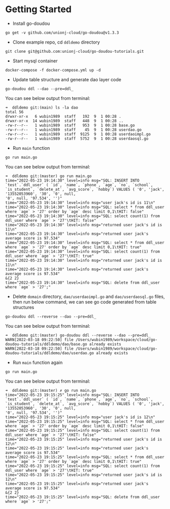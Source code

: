 # Getting Started

- Install go-doudou

```shell
go get -v github.com/unionj-cloud/go-doudou@v1.3.3
```

- Clone example repo, cd `ddldemo` directory

```shell
git clone git@github.com:unionj-cloud/go-doudou-tutorials.git
```

- Start mysql container

```shell
docker-compose -f docker-compose.yml up -d
```

- Update table structure and generate dao layer code

```shell
go-doudou ddl --dao --pre=ddl_
```

You can see below output from terminal:

```
➜  ddldemo git:(main) ls -la dao
total 56
drwxr-xr-x   6 wubin1989  staff   192  9  1 00:28 .
drwxr-xr-x  14 wubin1989  staff   448  9  1 00:28 ..
-rw-r--r--   1 wubin1989  staff   953  9  1 00:28 base.go
-rw-r--r--   1 wubin1989  staff    45  9  1 00:28 userdao.go
-rw-r--r--   1 wubin1989  staff  9125  9  1 00:28 userdaoimpl.go
-rw-r--r--   1 wubin1989  staff  5752  9  1 00:28 userdaosql.go
```

- Run `main` function

```shell
go run main.go   
```

You can see below output from terminal:

```
➜  ddldemo git:(master) go run main.go              
time="2022-05-23 19:14:30" level=info msg="SQL: INSERT INTO `test`.`ddl_user` ( `id`, `name`, `phone`, `age`, `no`, `school`, `is_student`, `delete_at`, `avg_score`, `hobby`) VALUES ( '0', 'jack', '13552053960', '30', '0', null,
'0', null, '97.534', '')"
time="2022-05-23 19:14:30" level=info msg="user jack's id is 11\n"
time="2022-05-23 19:14:30" level=info msg="SQL: select * from ddl_user where `age` > '27' order by `age` desc limit 0,1\tHIT: false"
time="2022-05-23 19:14:30" level=info msg="SQL: select count(1) from ddl_user where `age` > '27'\tHIT: false"
time="2022-05-23 19:14:30" level=info msg="returned user jack's id is 11\n"
time="2022-05-23 19:14:30" level=info msg="returned user jack's average score is 97.534"
time="2022-05-23 19:14:30" level=info msg="SQL: select * from ddl_user where `age` > '27' order by `age` desc limit 0,1\tHIT: true"
time="2022-05-23 19:14:30" level=info msg="SQL: select count(1) from ddl_user where `age` > '27'\tHIT: true"
time="2022-05-23 19:14:30" level=info msg="returned user jack's id is 11\n"
time="2022-05-23 19:14:30" level=info msg="returned user jack's average score is 97.534"
&{2 2}
time="2022-05-23 19:14:30" level=info msg="SQL: delete from ddl_user where `age` > '27';"
```

- Delete `domain` directory, `dao/userdaoimpl.go` and `dao/userdaosql.go` files, then run below command, we can see go code generated from table structures

```shell
go-doudou ddl --reverse --dao --pre=ddl_
```

You can see below output from terminal:

```
➜  ddldemo git:(master) go-doudou ddl --reverse --dao --pre=ddl_
WARN[2022-03-18 09:22:50] file /Users/wubin1989/workspace/cloud/go-doudou-tutorials/ddldemo/dao/base.go already exists 
WARN[2022-03-18 09:22:50] file /Users/wubin1989/workspace/cloud/go-doudou-tutorials/ddldemo/dao/userdao.go already exists 
```

- Run `main` function again

```shell
go run main.go   
```

You can see below output from terminal:

```
➜  ddldemo git:(master) ✗ go run main.go              
time="2022-05-23 19:15:25" level=info msg="SQL: INSERT INTO `test`.`ddl_user` ( `id`, `name`, `phone`, `age`, `no`, `school`, `is_student`, `delete_at`, `avg_score`, `hobby`) VALUES ( '0', 'jack', '13552053960', '30', '0', null, 
'0', null, '97.534', '')"
time="2022-05-23 19:15:25" level=info msg="user jack's id is 12\n"
time="2022-05-23 19:15:25" level=info msg="SQL: select * from ddl_user where `age` > '27' order by `age` desc limit 0,1\tHIT: false"
time="2022-05-23 19:15:25" level=info msg="SQL: select count(1) from ddl_user where `age` > '27'\tHIT: false"
time="2022-05-23 19:15:25" level=info msg="returned user jack's id is 12\n"
time="2022-05-23 19:15:25" level=info msg="returned user jack's average score is 97.534"
time="2022-05-23 19:15:25" level=info msg="SQL: select * from ddl_user where `age` > '27' order by `age` desc limit 0,1\tHIT: true" 
time="2022-05-23 19:15:25" level=info msg="SQL: select count(1) from ddl_user where `age` > '27'\tHIT: true"
time="2022-05-23 19:15:25" level=info msg="returned user jack's id is 12\n"
time="2022-05-23 19:15:25" level=info msg="returned user jack's average score is 97.534"
&{2 2}
time="2022-05-23 19:15:25" level=info msg="SQL: delete from ddl_user where `age` > '27';"
```